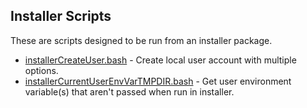 ## Installer Scripts

These are scripts designed to be run from an installer package.

* [installerCreateUser.bash](https://github.com/erikberglund/Scripts/blob/master/Installer%20Scripts/installerCreateUser.bash) - Create local user account with multiple options.
* [installerCurrentUserEnvVarTMPDIR.bash](https://github.com/erikberglund/Scripts/blob/master/Installer%20Scripts/installerCurrentUserEnvVarTMPDIR.bash) - Get user environment variable(s) that aren't passed when run in installer.
